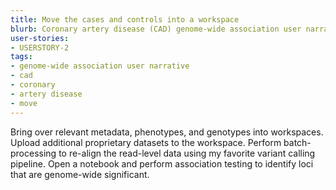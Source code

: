 ```yaml
---
title: Move the cases and controls into a workspace
blurb: Coronary artery disease (CAD) genome-wide association user narrative.
user-stories:
- USERSTORY-2
tags:
- genome-wide association user narrative
- cad
- coronary
- artery disease
- move
---
```

Bring over relevant metadata, phenotypes, and genotypes into workspaces.
Upload additional proprietary datasets to the workspace.
Perform batch-processing to re-align the read-level data using my favorite variant calling pipeline.
Open a notebook and perform association testing to identify loci that are genome-wide significant.
